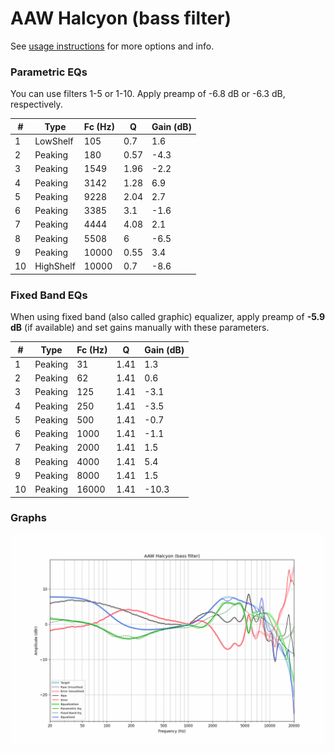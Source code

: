 # AAW Halcyon (bass filter)
See [usage instructions](https://github.com/jaakkopasanen/AutoEq#usage) for more options and info.

### Parametric EQs
You can use filters 1-5 or 1-10. Apply preamp of -6.8 dB or -6.3 dB, respectively.

|   # | Type      |   Fc (Hz) |    Q |   Gain (dB) |
|-----|-----------|-----------|------|-------------|
|   1 | LowShelf  |       105 | 0.7  |         1.6 |
|   2 | Peaking   |       180 | 0.57 |        -4.3 |
|   3 | Peaking   |      1549 | 1.96 |        -2.2 |
|   4 | Peaking   |      3142 | 1.28 |         6.9 |
|   5 | Peaking   |      9228 | 2.04 |         2.7 |
|   6 | Peaking   |      3385 | 3.1  |        -1.6 |
|   7 | Peaking   |      4444 | 4.08 |         2.1 |
|   8 | Peaking   |      5508 | 6    |        -6.5 |
|   9 | Peaking   |     10000 | 0.55 |         3.4 |
|  10 | HighShelf |     10000 | 0.7  |        -8.6 |

### Fixed Band EQs
When using fixed band (also called graphic) equalizer, apply preamp of **-5.9 dB** (if available) and set gains manually with these parameters.

|   # | Type    |   Fc (Hz) |    Q |   Gain (dB) |
|-----|---------|-----------|------|-------------|
|   1 | Peaking |        31 | 1.41 |         1.3 |
|   2 | Peaking |        62 | 1.41 |         0.6 |
|   3 | Peaking |       125 | 1.41 |        -3.1 |
|   4 | Peaking |       250 | 1.41 |        -3.5 |
|   5 | Peaking |       500 | 1.41 |        -0.7 |
|   6 | Peaking |      1000 | 1.41 |        -1.1 |
|   7 | Peaking |      2000 | 1.41 |         1.5 |
|   8 | Peaking |      4000 | 1.41 |         5.4 |
|   9 | Peaking |      8000 | 1.41 |         1.5 |
|  10 | Peaking |     16000 | 1.41 |       -10.3 |

### Graphs
![](./AAW%20Halcyon%20(bass%20filter).png)
